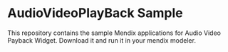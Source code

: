 AudioVideoPlayBack Sample
==================

This repository contains the sample Mendix applications for Audio Video Payback Widget.
Download it and run it in your mendix modeler.

